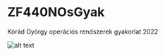 # ZF440NOsGyak
Kórád György operációs rendszerek gyakorlat 2022

![alt text](https://w7.pngwing.com/pngs/342/131/png-transparent-penguin-tux-design-logo-linux-penguin-animals-logo-vertebrate.png)
